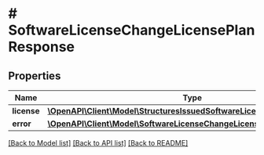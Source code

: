 # # SoftwareLicenseChangeLicensePlanResponse

## Properties

Name | Type | Description | Notes
------------ | ------------- | ------------- | -------------
**license** | [**\OpenAPI\Client\Model\StructuresIssuedSoftwareLicense**](StructuresIssuedSoftwareLicense.md) |  | [optional]
**error** | [**\OpenAPI\Client\Model\SoftwareLicenseChangeLicensePlanResponseError**](SoftwareLicenseChangeLicensePlanResponseError.md) |  | [optional]

[[Back to Model list]](../../README.md#models) [[Back to API list]](../../README.md#endpoints) [[Back to README]](../../README.md)
